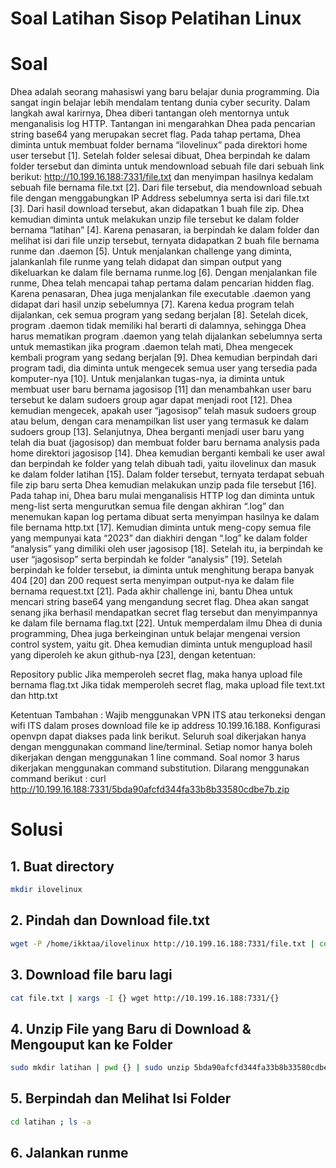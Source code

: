 # Soal Latihan Sisop Pelatihan Linux

# Soal

  Dhea adalah seorang mahasiswi yang baru belajar dunia programming. Dia sangat ingin belajar lebih mendalam tentang dunia cyber security. Dalam langkah awal karirnya, Dhea diberi tantangan oleh mentornya untuk menganalisis log HTTP. Tantangan ini mengarahkan Dhea pada pencarian string base64 yang merupakan secret flag. Pada tahap pertama, Dhea diminta untuk membuat folder bernama “ilovelinux” pada direktori home user tersebut [1]. Setelah folder selesai dibuat, Dhea berpindah ke dalam folder tersebut dan diminta untuk mendownload sebuah file dari sebuah link berikut: http://10.199.16.188:7331/file.txt dan menyimpan hasilnya kedalam sebuah file bernama file.txt [2]. Dari file tersebut, dia mendownload sebuah file dengan menggabungkan IP Address sebelumnya serta isi dari file.txt [3]. Dari hasil download tersebut, akan didapatkan 1 buah file zip. Dhea kemudian diminta untuk melakukan unzip file tersebut ke dalam folder bernama “latihan” [4]. Karena penasaran, ia berpindah ke dalam folder dan melihat isi dari file unzip tersebut, ternyata didapatkan 2 buah file bernama runme dan .daemon [5]. 
	Untuk menjalankan challenge yang diminta, jalankanlah file runme yang telah didapat dan simpan output yang dikeluarkan ke dalam file bernama runme.log [6]. Dengan menjalankan file runme, Dhea telah mencapai tahap pertama dalam pencarian hidden flag. Karena penasaran, Dhea juga menjalankan file executable .daemon yang didapat dari hasil unzip sebelumnya [7]. Karena kedua program telah dijalankan, cek semua program yang sedang berjalan [8]. Setelah dicek, program .daemon tidak memiliki hal berarti di dalamnya, sehingga Dhea harus mematikan program .daemon yang telah dijalankan sebelumnya serta untuk memastikan jika program .daemon telah mati, Dhea mengecek kembali program yang sedang berjalan [9].
	Dhea kemudian berpindah dari program tadi, dia diminta untuk mengecek semua user yang tersedia pada komputer-nya [10]. Untuk menjalankan tugas-nya, ia diminta untuk membuat user baru bernama jagosisop [11] dan menambahkan user baru tersebut ke dalam sudoers group agar dapat menjadi root [12]. Dhea kemudian mengecek, apakah user “jagosisop” telah masuk sudoers group atau belum, dengan cara menampilkan list user yang termasuk ke dalam sudoers group [13]. Selanjutnya, Dhea berganti menjadi user baru yang telah dia buat (jagosisop) dan membuat folder baru bernama analysis pada home direktori jagosisop [14]. Dhea kemudian berganti kembali ke user awal dan berpindah ke folder yang telah dibuah tadi, yaitu ilovelinux dan masuk ke dalam folder latihan [15]. Dalam folder tersebut, ternyata terdapat sebuah file zip baru serta Dhea kemudian melakukan unzip pada file tersebut [16]. Pada tahap ini, Dhea baru mulai menganalisis HTTP log dan diminta untuk meng-list serta mengurutkan semua file dengan akhiran “.log” dan menemukan kapan log pertama dibuat serta menyimpan hasilnya ke dalam file bernama http.txt [17]. Kemudian diminta untuk meng-copy semua file yang mempunyai kata “2023” dan diakhiri dengan “.log” ke dalam folder “analysis” yang dimiliki oleh user jagosisop [18]. Setelah itu, ia berpindah ke user “jagosisop” serta berpindah ke folder “analysis” [19]. Setelah berpindah ke folder tersebut, ia diminta untuk menghitung berapa banyak 404 [20] dan 200 request serta menyimpan output-nya ke dalam file bernama request.txt [21]. Pada akhir challenge ini, bantu Dhea untuk mencari string base64 yang mengandung secret flag. Dhea akan sangat senang jika berhasil mendapatkan secret flag tersebut dan menyimpannya ke dalam file bernama flag.txt [22].
	Untuk memperdalam ilmu Dhea di dunia programming, Dhea juga berkeinginan untuk belajar mengenai version control system, yaitu git. Dhea kemudian diminta untuk mengupload hasil yang diperoleh ke akun github-nya [23], dengan ketentuan:

Repository public
  Jika memperoleh secret flag, maka hanya upload file bernama flag.txt
  Jika tidak memperoleh secret flag, maka upload file text.txt dan http.txt

Ketentuan Tambahan :
Wajib menggunakan VPN ITS atau terkoneksi dengan wifi ITS dalam proses download file ke ip address 10.199.16.188. Konfigurasi openvpn dapat diakses pada link berikut.
Seluruh soal dikerjakan hanya dengan menggunakan command line/terminal.
Setiap nomor hanya boleh dikerjakan dengan menggunakan 1 line command.
Soal nomor 3 harus dikerjakan menggunakan command substitution. Dilarang menggunakan command berikut :
curl http://10.199.16.188:7331/5bda90afcfd344fa33b8b33580cdbe7b.zip

# Solusi

## 1. Buat directory

```bash
mkdir ilovelinux
```

## 2. Pindah dan Download file.txt

```bash
wget -P /home/ikktaa/ilovelinux http://10.199.16.188:7331/file.txt | cd ilovelinux
```

## 3. Download file baru lagi

```bash
cat file.txt | xargs -I {} wget http://10.199.16.188:7331/{}
```

## 4. Unzip File yang Baru di Download & Mengouput kan ke Folder

```bash
sudo mkdir latihan | pwd {} | sudo unzip 5bda90afcfd344fa33b8b33580cdbe7b.zip -d {}/latihan
```

## 5. Berpindah dan Melihat Isi Folder

```bash
cd latihan ; ls -a
```

## 6. Jalankan runme 
